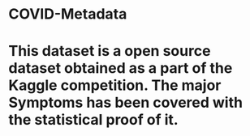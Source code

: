 # COVID-Metadata

# This dataset is a open source dataset obtained as a part of the Kaggle competition. The major Symptoms has been covered with the statistical proof of it. 
